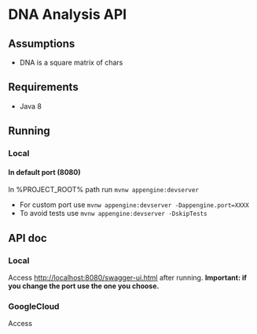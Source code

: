 # DNA Analysis API

## Assumptions
* DNA is a square matrix of chars

## Requirements
* Java 8

## Running

### Local
#### In default port (8080)
In %PROJECT_ROOT% path run ```mvnw appengine:devserver```

* For custom port use ```mvnw appengine:devserver -Dappengine.port=XXXX```
* To avoid tests use ```mvnw appengine:devserver -DskipTests```

## API doc
### Local
Access
[http://localhost:8080/swagger-ui.html](http://localhost:8080/swagger-ui.html)
after running. **Important: if you change the port use the one you choose.**

### GoogleCloud
Access